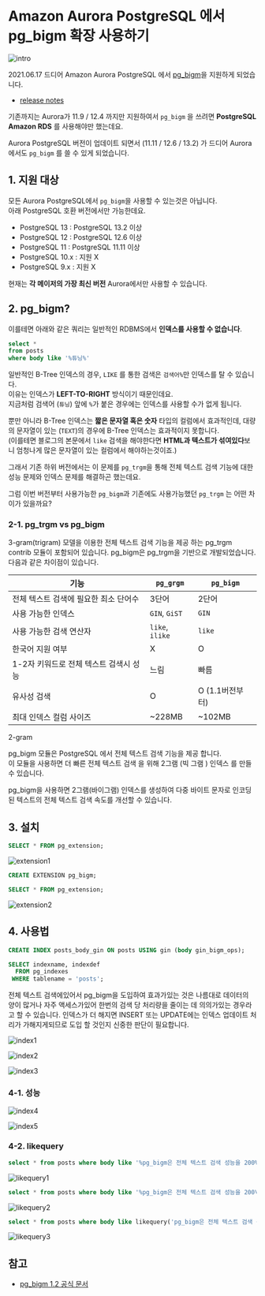 # Amazon Aurora PostgreSQL 에서 pg_bigm 확장 사용하기

![intro](./images/intro.png)

2021.06.17 드디어 Amazon Aurora PostgreSQL 에서 [pg_bigm](https://pgbigm.osdn.jp/pg_bigm_en-1-2.html)을 지원하게 되었습니다.

* [release notes](https://aws.amazon.com/ko/about-aws/whats-new/2021/06/amazon-aurora-postgresql-supports-pg-bigm-extension-for-faster-full-text-search/)

기존까지는 Aurora가 11.9 / 12.4 까지만 지원하여서 `pg_bigm` 을 쓰려면 **PostgreSQL Amazon RDS** 를 사용해야만 했는데요.  
  
Aurora PostgreSQL 버전이 업데이트 되면서 (11.11 / 12.6 / 13.2) 가 드디어 Aurora에서도 `pg_bigm` 를 쓸 수 있게 되었습니다.

## 1. 지원 대상

모든 Aurora PostgreSQL에서 `pg_bigm`을 사용할 수 있는것은 아닙니다.  
아래 PostgreSQL 호환 버전에서만 가능한데요.

* PostgreSQL 13 : PostgreSQL 13.2 이상
* PostgreSQL 12 : PostgreSQL 12.6 이상
* PostgreSQL 11 : PostgreSQL 11.11 이상
* PostgreSQL 10.x : 지원 X
* PostgreSQL 9.x  : 지원 X

현재는 **각 메이저의 가장 최신 버전** Aurora에서만 사용할 수 있습니다.  

## 2. pg_bigm?

이를테면 아래와 같은 쿼리는 일반적인 RDBMS에서 **인덱스를 사용할 수 없습니다**.  

```sql
select *
from posts
where body like '%튜닝%'
```

일반적인 B-Tree 인덱스의 경우, `LIKE` 를 통한 검색은 `검색어%`만 인덱스를 탈 수 있습니다.  
이유는 인덱스가 **LEFT-TO-RIGHT** 방식이기 때문인데요.  
지금처럼 검색어 (`튜닝`) 앞에 `%`가 붙은 경우에는 인덱스를 사용할 수가 없게 됩니다.  
  
뿐만 아니라 B-Tree 인덱스는 **짧은 문자열 혹은 숫자** 타입의 컬럼에서 효과적인데, 대량의 문자열이 있는 (`TEXT`)의 경우에 B-Tree 인덱스는 효과적이지 못합니다.  
(이를테면 블로그의 본문에서 `like` 검색을 해야한다면 **HTML과 텍스트가 섞여있다**보니 엄청나게 많은 문자열이 있는 컬럼에서 해야하는것이죠.)  
  
그래서 기존 하위 버전에서는 이 문제를 `pg_trgm`을 통해 전체 텍스트 검색 기능에 대한 성능 문제와 인덱스 문제를 해결하곤 했는데요.  
  
그럼 이번 버전부터 사용가능한 `pg_bigm`과 기존에도 사용가능했던 `pg_trgm` 는 어떤 차이가 있을까요?

### 2-1. pg_trgm vs pg_bigm

3-gram(trigram) 모델을 이용한 전체 텍스트 검색 기능을 제공 하는 pg_trgm contrib 모듈이 포함되어 있습니다. pg_bigm은 pg_trgm을 기반으로 개발되었습니다. 다음과 같은 차이점이 있습니다.


| 기능                                   | `pg_grgm`       | `pg_bigm`       |
| -------------------------------------- | --------------- | --------------- |
| 전체 텍스트 검색에 필요한 최소 단어수  | 3단어           | 2단어           |
| 사용 가능한 인덱스                     | `GIN`,  `GiST`  | `GIN`           |
| 사용 가능한 검색 연산자                | `like`, `ilike` | `like`          |
| 한국어 지원 여부                       | X               | O               |
| 1-2자 키워드로 전체 텍스트 검색시 성능 | 느림            | 빠름            |
| 유사성 검색                            | O               | O (1.1버전부터) |
| 최대 인덱스 컬럼 사이즈                | ~228MB          | ~102MB          |


2-gram

pg_bigm 모듈은 PostgreSQL 에서 전체 텍스트 검색 기능을 제공 합니다.  
이 모듈을 사용하면 더 빠른 전체 텍스트 검색 을 위해 2그램 (빅 그램 ) 인덱스 를 만들 수 있습니다.  

pg_bigm을 사용하면 2그램(바이그램) 인덱스를 생성하여 다중 바이트 문자로 인코딩된 텍스트의 전체 텍스트 검색 속도를 개선할 수 있습니다.

## 3. 설치

```sql
SELECT * FROM pg_extension;
```

![extension1](./images/extension1.png)

```sql
CREATE EXTENSION pg_bigm;
```

```sql
SELECT * FROM pg_extension;
```

![extension2](./images/extension2.png)


## 4. 사용법

```sql
CREATE INDEX posts_body_gin ON posts USING gin (body gin_bigm_ops);
```

```sql
SELECT indexname, indexdef
  FROM pg_indexes
 WHERE tablename = 'posts';
```


전체 텍스트 검색에있어서 pg_bigm을 도입하여 효과가있는 것은 나름대로 데이터의 양이 많거나 자주 액세스가있어 한번의 검색 당 처리량을 줄이는 데 의의가있는 경우라고 할 수 있습니다. 인덱스가 더 해지면 INSERT 또는 UPDATE에는 인덱스 업데이트 처리가 가해지게되므로 도입 할 것인지 신중한 판단이 필요합니다.

![index1](./images/index1.png)

![index2](./images/index2.png)

![index3](./images/index3.png)

### 4-1. 성능

![index4](./images/index4.png)

![index5](./images/index5.png)


### 4-2. likequery

```sql
select * from posts where body like '%pg_bigm은 전체 텍스트 검색 성능을 200% 향상시켰습니다%';
```

![likequery1](./images/likequery1.png)

```sql
select * from posts where body like '%pg_bigm은 전체 텍스트 검색 성능을 200\% 향상시켰습니다%';
```

![likequery2](./images/likequery2.png)


```sql
select * from posts where body like likequery('pg_bigm은 전체 텍스트 검색 성능을 200% 향상시켰습니다');
```

![likequery3](./images/likequery3.png)

## 참고

* [pg_bigm 1.2 공식 문서](https://pgbigm.osdn.jp/pg_bigm_en-1-2.html)
